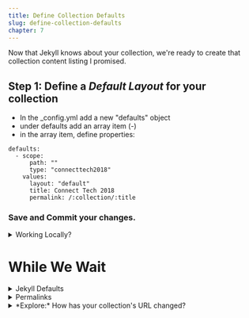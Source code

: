 ```yaml
---
title: Define Collection Defaults
slug: define-collection-defaults
chapter: 7
---
```

Now that Jekyll knows about your collection, we're ready to create
that collection content listing I promised.

## Step 1: Define a _Default Layout_ for your collection
* In the _config.yml add a new "defaults" object
* under defaults add an array item (-)
* in the array item, define properties:
```
defaults:
  - scope:
      path: ""
      type: "connecttech2018"
    values:
      layout: "default"
      title: Connect Tech 2018
      permalink: /:collection/:title
```  
### Save and Commit your changes.
<details>
   <summary>Working Locally?</summary>
Don't forget to restart to pick up _config.yml changes.
</details>

# While We Wait   
<details>
  <summary>Jekyll Defaults</summary>
  Use these defaults to DRY your common collection properties.
  (Instead of repeating in every item's front matter)
</details>

<details>
  <summary>Permalinks</summary>
<a href="https://jekyllrb.com/docs/permalinks/" target="_blank"><strong>permalink</strong></a>
is a built-in variable that Jekyll will use to create paths for your content.  
It has a placeholder syntax and helps with SEO to make your URIs easy to navigate.
</details>

<details>
<summary>*Explore:* How has your collection's URL changed?</summary>
Navigate to /connecttech2018  or /connecttech2018/ are you redirected?
</details>
